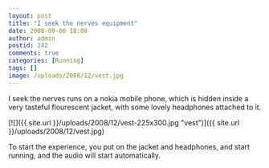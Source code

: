 ```yaml
---
layout: post
title: "I seek the nerves equipment"
date: 2008-09-06 18:08
author: admin
postid: 242
comments: true
categories: [Running]
tags: []
image: /uploads/2008/12/vest.jpg
---
```

I seek the nerves runs on a nokia mobile phone, which is hidden inside a very tasteful flourescent jacket, with some lovely headphones attached to it.

[![]({{ site.url }}/uploads/2008/12/vest-225x300.jpg "vest")]({{ site.url }}/uploads/2008/12/vest.jpg)

To start the experience, you put on the jacket and headphones, and start running, and the audio will start automatically.

